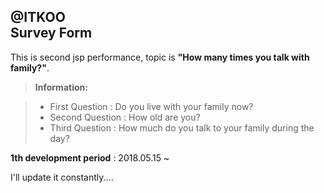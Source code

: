 @ITKOO<br>
Survey Form
-------------

This is second jsp performance, topic is **"How many times you talk with family?"**.
> **Information:**

> - First Question : Do you live with your family now?
> - Second Question : How old are you?
> - Third Question : How much do you talk to your family during the day?

**1th development period** : 2018.05.15 ~ 

I'll update it constantly....